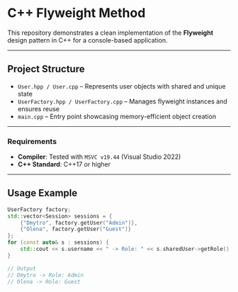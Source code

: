 # C++ Flyweight Method

This repository demonstrates a clean implementation of the **Flyweight** design pattern in C++ for a console-based application.

---

## Project Structure

- `User.hpp / User.cpp` – Represents user objects with shared and unique state  
- `UserFactory.hpp / UserFactory.cpp` – Manages flyweight instances and ensures reuse  
- `main.cpp` – Entry point showcasing memory-efficient object creation  

---

### Requirements

- **Compiler**: Tested with `MSVC v19.44` (Visual Studio 2022)  
- **C++ Standard**: C++17 or higher  

---

## Usage Example

```cpp
UserFactory factory;
std::vector<Session> sessions = {
    {"Dmytro", factory.getUser("Admin")},
    {"Olena", factory.getUser("Guest")}
};
for (const auto& s : sessions) {
    std::cout << s.username << " -> Role: " << s.sharedUser->getRole() << "\n";
}

// Output
// Dmytro -> Role: Admin
// Olena -> Role: Guest
